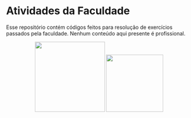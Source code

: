 # Atividades da Faculdade
Esse repositório contém códigos feitos para resolução de exercícios passados pela faculdade. Nenhum conteúdo aqui presente é profissional.

<p align="center">
   <img src="https://peritoemphp.com/wp-content/uploads/2019/02/letter_c_PNG22.png" width="190" text="C"> <img src="https://raw.githubusercontent.com/isocpp/logos/master/cpp_logo.png" width="155" text="C++">
</p>


